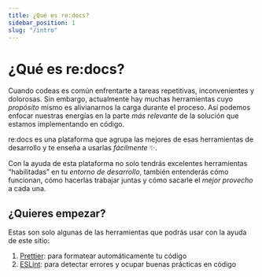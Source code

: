 ```yaml
---
title: ¿Qué es re:docs?
sidebar_position: 1
slug: "/intro"
---
```


# ¿Qué es <span className="redocs">re:docs</span>?

Cuando codeas es común enfrentarte a tareas repetitivas, inconvenientes y
dolorosas. Sin embargo, actualmente hay muchas herramientas cuyo _propósito_
mismo es alivianarnos la carga durante el proceso. Así podemos enfocar nuestras
energías en la parte _más relevante_ de la solución que estamos implementando en
código.

<p><span className="redocs">re:docs</span> es una plataforma que agrupa las mejores de
esas herramientas de desarrollo y te enseña a usarlas <em>fácilmente</em> ✨.</p>

Con la ayuda de esta plataforma no solo tendrás excelentes herramientas
“habilitadas” en tu _entorno de desarrollo_, también entenderás cómo funcionan,
cómo hacerlas trabajar juntas y cómo sacarle el _mejor provecho_ a cada una.

## ¿Quieres empezar?

Estas son solo algunas de las herramientas que podrás usar con la ayuda de este
sitio:

1.  [Prettier](./prettier/intro): para formatear automáticamente tu código
1.  [ESLint](./eslint/intro): para detectar errores y ocupar buenas prácticas en
    código
